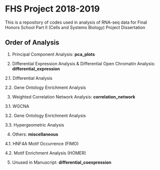 # FHS Project 2018-2019

This is a repository of codes used in analysis of RNA-seq data for Final Honors School Part II (Cells and Systems Biology) Project Dissertation

## Order of Analysis 

1. Principal Component Analysis: <b> pca_plots </b>


2. Differential Expression Analysis & Differential Open Chromatin Analysis: <b> differential_expression </b>

2.1. Differential Analysis 

2.2. Gene Ontology Enrichment Analysis 


3. Weighted Correlation Network Analysis: <b> correlation_network </b>

3.1. WGCNA 

3.2. Gene Ontology Enrichment Analysis

3.3. Hypergeometric Analysis 


4. Others: <b> miscellaneous </b>

4.1. HNF4A Motif Occurrence (FIMO) 

4.2. Motif Enrichment Analysis (HOMER)


5. Unused in Manuscript: <b> differential_coexpression </b>
